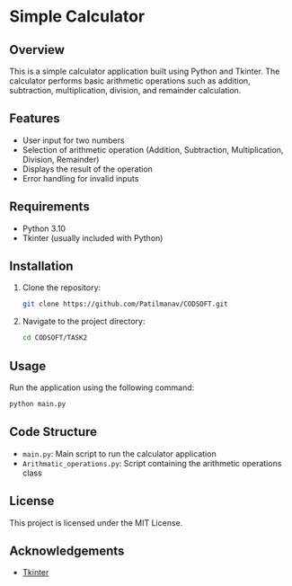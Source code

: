 # Simple Calculator

## Overview
This is a simple calculator application built using Python and Tkinter. The calculator performs basic arithmetic operations such as addition, subtraction, multiplication, division, and remainder calculation.

## Features
- User input for two numbers
- Selection of arithmetic operation (Addition, Subtraction, Multiplication, Division, Remainder)
- Displays the result of the operation
- Error handling for invalid inputs

## Requirements
- Python 3.10
- Tkinter (usually included with Python)

## Installation
1. Clone the repository:
   ```bash
   git clone https://github.com/Patilmanav/CODSOFT.git
   ```
2. Navigate to the project directory:
   ```bash
   cd CODSOFT/TASK2
   ```

## Usage
Run the application using the following command:
```bash
python main.py
```

## Code Structure
- `main.py`: Main script to run the calculator application
- `Arithmatic_operations.py`: Script containing the arithmetic operations class


## License
This project is licensed under the MIT License.

## Acknowledgements
- [Tkinter](https://docs.python.org/3/library/tkinter.html)
